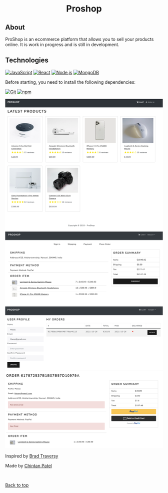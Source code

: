 <!-- <div align="center" id="top"> -->


  <!-- <a href="https://proshop.netlify.app">Demo</a> -->
<!-- </div> -->

<h1 align="center">Proshop</h1>

## About ##

ProShop is an ecommerce platform that allows you to sell your products online.
It is work in progress and is still in development.

<!-- ## :sparkles: Features ##

:heavy_check_mark: Feature 1;\
:heavy_check_mark: Feature 2;\
:heavy_check_mark: Feature 3;  -->

## Technologies ##

[![JavaScript](https://img.icons8.com/color/48/000000/javascript--v1.png)](https:developer.mozilla.org/en-US/docs/Web/JavaScript)
[![React](https://img.icons8.com/office/48/000000/react.png)](https://reactjs.org/)
[![Node.js](https://img.icons8.com/color/48/000000/nodejs.png)](https://nodejs.org/)
[![MongoDB](https://img.icons8.com/color/48/000000/mongodb.png)](https://www.mongodb.com/)


Before starting, you need to install the following dependencies:

[![Git](https://img.icons8.com/color/48/000000/git.png)](https://git-scm.com/)
[![npm](https://img.icons8.com/color/48/000000/npm.png)](https://www.npmjs.com/)

![ss](./frontend/public/images/ss.png)
![order](./frontend/public/images/ss2.png)
![orderList](./frontend/public/images/ss3.png)
![payment](./frontend/public/images/ss4.png)




Inspired by <a href="https://twitter.com/traversymedia?ref_src=twsrc%5Egoogle%7Ctwcamp%5Eserp%7Ctwgr%5Eauthor" target="_blank">Brad Traversy
</a>

Made by <a href="https://github.com/{{chihempat}}" target="_blank">Chintan Patel</a>

&#xa0;

<a href="#top">Back to top</a>
